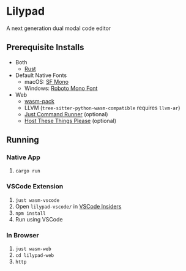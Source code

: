 # Lilypad

A next generation dual modal code editor

## Prerequisite Installs

- Both
    - [Rust](https://rustup.rs/)
- Default Native Fonts
    - macOS: [SF Mono](https://developer.apple.com/fonts/)
    - Windows: [Roboto Mono Font](https://fonts.google.com/specimen/Roboto+Mono)
- Web
    - [wasm-pack](https://rustwasm.github.io/wasm-pack/)
    - LLVM (`tree-sitter-python-wasm-compatible` requires `llvm-ar`) 
    - [Just Command Runner](https://github.com/casey/just) (optional)
    - [Host These Things Please](https://crates.io/crates/https) (optional)

## Running

### Native App

1. `cargo run`

### VSCode Extension

1. `just wasm-vscode`
2. Open `lilypad-vscode/` in [VSCode Insiders](https://code.visualstudio.com/insiders/)
3. `npm install`
4. Run using VSCode

### In Browser

1. `just wasm-web`
2. `cd lilypad-web`
3. `http`
